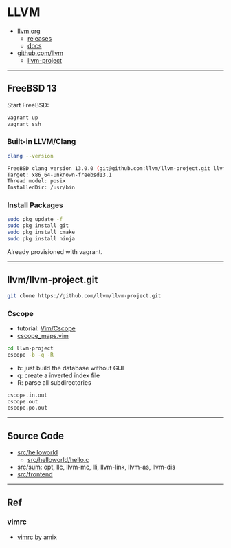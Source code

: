 # LLVM

- [llvm.org](https://llvm.org/)
  - [releases](https://releases.llvm.org/)
  - [docs](https://llvm.org/docs/)
- [github.com/llvm](https://github.com/llvm)
  - [llvm-project](https://github.com/llvm/llvm-project)

---

## FreeBSD 13

Start FreeBSD:

```bash
vagrant up
vagrant ssh
```

### Built-in LLVM/Clang

```bash
clang --version

FreeBSD clang version 13.0.0 (git@github.com:llvm/llvm-project.git llvmorg-13.0.0-0-gd7b669b3a303)
Target: x86_64-unknown-freebsd13.1
Thread model: posix
InstalledDir: /usr/bin
```

### Install Packages

```bash
sudo pkg update -f
sudo pkg install git
sudo pkg install cmake
sudo pkg install ninja
```

Already provisioned with vagrant.

---

## llvm/llvm-project.git

```bash
git clone https://github.com/llvm/llvm-project.git
```

### Cscope

- tutorial: [Vim/Cscope](https://cscope.sourceforge.net/cscope_vim_tutorial.html)
- [cscope_maps.vim](https://cscope.sourceforge.net/cscope_maps.vim)

```bash
cd llvm-project
cscope -b -q -R
```

- b: just build the database without GUI
- q: create a inverted index file
- R: parse all subdirectories

```bash
cscope.in.out
cscope.out
cscope.po.out
```

---

## Source Code

- [src/helloworld](src/helloworld/README.md)
  - [src/helloworld/hello.c](src/helloworld/hello.c)
- [src/sum](src/sum/README.md): opt, llc, llvm-mc, lli, llvm-link, llvm-as, llvm-dis
- [src/frontend](src/frontend/README.md)

---

## Ref

### vimrc

- [vimrc](https://github.com/amix/vimrc) by amix

